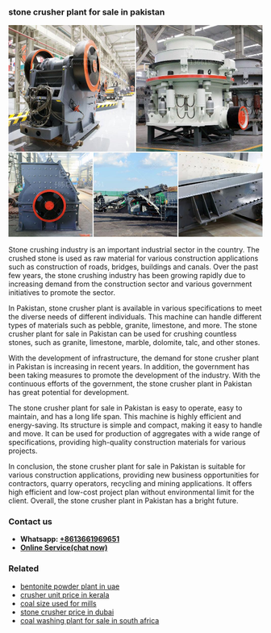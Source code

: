 <h3>stone crusher plant for sale in pakistan</h3><img src='1708323057.jpg' alt=''><p>Stone crushing industry is an important industrial sector in the country. The crushed stone is used as raw material for various construction applications such as construction of roads, bridges, buildings and canals. Over the past few years, the stone crushing industry has been growing rapidly due to increasing demand from the construction sector and various government initiatives to promote the sector.</p><p>In Pakistan, stone crusher plant is available in various specifications to meet the diverse needs of different individuals. This machine can handle different types of materials such as pebble, granite, limestone, and more. The stone crusher plant for sale in Pakistan can be used for crushing countless stones, such as granite, limestone, marble, dolomite, talc, and other stones.</p><p>With the development of infrastructure, the demand for stone crusher plant in Pakistan is increasing in recent years. In addition, the government has been taking measures to promote the development of the industry. With the continuous efforts of the government, the stone crusher plant in Pakistan has great potential for development.</p><p>The stone crusher plant for sale in Pakistan is easy to operate, easy to maintain, and has a long life span. This machine is highly efficient and energy-saving. Its structure is simple and compact, making it easy to handle and move. It can be used for production of aggregates with a wide range of specifications, providing high-quality construction materials for various projects.</p><p>In conclusion, the stone crusher plant for sale in Pakistan is suitable for various construction applications, providing new business opportunities for contractors, quarry operators, recycling and mining applications. It offers high efficient and low-cost project plan without environmental limit for the client. Overall, the stone crusher plant in Pakistan has a bright future.</p><h3>Contact us</h3><ul><li><strong>Whatsapp:&nbsp;<a href="https://wa.me/8613661969651">+8613661969651</a></strong></li><li><a href="https://swt.shibang-china.com/?git&amp;zhl&amp;stone crusher plant for sale in pakistan"><strong>Online Service(chat now)</strong></a></li></ul><h3>Related</h3><ul><li><a href='bentonite powder plant in uae.md'>bentonite powder plant in uae</a></li><li><a href='crusher unit price in kerala.md'>crusher unit price in kerala</a></li><li><a href='coal size used for mills.md'>coal size used for mills</a></li><li><a href='stone crusher price in dubai.md'>stone crusher price in dubai</a></li><li><a href='coal washing plant for sale in south africa.md'>coal washing plant for sale in south africa</a></li></ul>